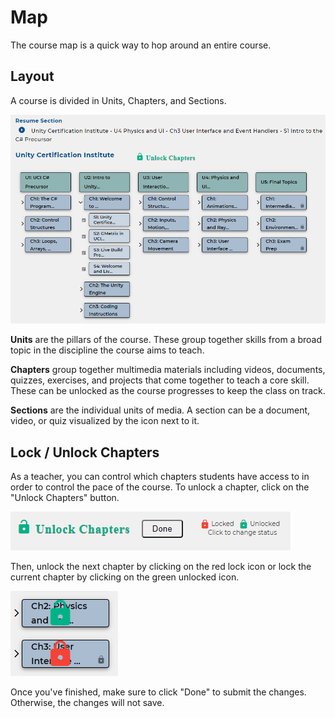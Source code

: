 # Map

The course map is a quick way to hop around an entire course.

## Layout

A course is divided in Units, Chapters, and Sections.

![Map](./Resources/Map.png)

**Units** are the pillars of the course. These group together skills from a broad topic in the discipline the course aims to teach.

**Chapters** group together multimedia materials including videos, documents, quizzes, exercises, and projects that come together to teach a core skill. These can be unlocked as the course progresses to keep the class on track.

**Sections** are the individual units of media. A section can be a document, video, or quiz visualized by the icon next to it.

## Lock / Unlock Chapters

As a teacher, you can control which chapters students have access to in order to control the pace of the course. To unlock a chapter, click on the "Unlock Chapters" button.

![Unlock Chapters](./Resources/UnlockChapters.png)

Then, unlock the next chapter by clicking on the red lock icon or lock the current chapter by clicking on the green unlocked icon.

![LockUnlock](./Resources/LockUnlock.png)

Once you've finished, make sure to click "Done" to submit the changes. Otherwise, the changes will not save.
